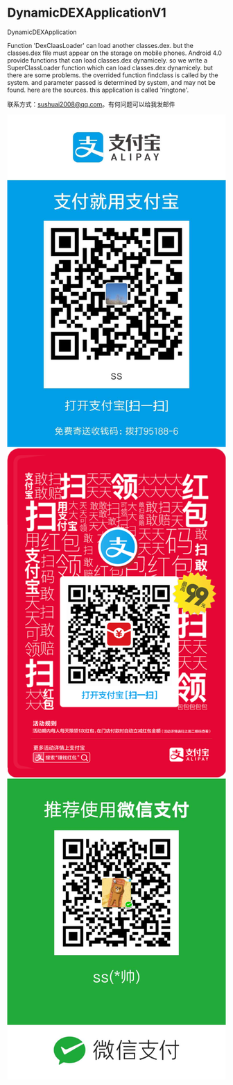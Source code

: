DynamicDEXApplicationV1
=======================

DynamicDEXApplication

Function 'DexClaasLoader' can load another classes.dex. but the classes.dex file must appear on the storage on mobile phones. Android 4.0 provide functions that can load classes.dex dynamicely. so we write a SuperClassLoader function which can load classes.dex dynamicely. but there are some problems. the overrided function findclass is called by the system. and parameter passed is determined by system, and may not be found. here are the sources. this application is called 'ringtone'.


联系方式：sushuai2008@qq.com。有何问题可以给我发邮件

![image](https://github.com/buptis073114/TestAndroidJNI/blob/master/1130108806.jpg)
![image](https://github.com/buptis073114/TestAndroidJNI/blob/master/1381875294.jpg)
![image](https://github.com/buptis073114/TestAndroidJNI/blob/master/77042545.jpg)
